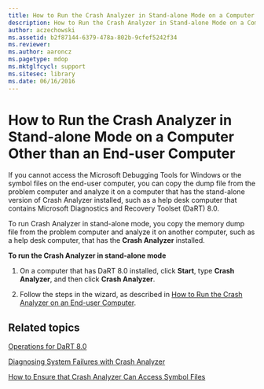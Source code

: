 ```yaml
---
title: How to Run the Crash Analyzer in Stand-alone Mode on a Computer Other than an End-user Computer
description: How to Run the Crash Analyzer in Stand-alone Mode on a Computer Other than an End-user Computer
author: aczechowski
ms.assetid: b2f87144-6379-478a-802b-9cfef5242f34
ms.reviewer:
ms.author: aaroncz
ms.pagetype: mdop
ms.mktglfcycl: support
ms.sitesec: library
ms.date: 06/16/2016
---
```



# How to Run the Crash Analyzer in Stand-alone Mode on a Computer Other than an End-user Computer


If you cannot access the Microsoft Debugging Tools for Windows or the symbol files on the end-user computer, you can copy the dump file from the problem computer and analyze it on a computer that has the stand-alone version of Crash Analyzer installed, such as a help desk computer that contains Microsoft Diagnostics and Recovery Toolset (DaRT) 8.0.

To run Crash Analyzer in stand-alone mode, you copy the memory dump file from the problem computer and analyze it on another computer, such as a help desk computer, that has the **Crash Analyzer** installed.

**To run the Crash Analyzer in stand-alone mode**

1.  On a computer that has DaRT 8.0 installed, click **Start**, type **Crash Analyzer**, and then click **Crash Analyzer**.

2.  Follow the steps in the wizard, as described in [How to Run the Crash Analyzer on an End-user Computer](how-to-run-the-crash-analyzer-on-an-end-user-computer-dart-8.md).

## Related topics


[Operations for DaRT 8.0](operations-for-dart-80-dart-8.md)

[Diagnosing System Failures with Crash Analyzer](diagnosing-system-failures-with-crash-analyzer--dart-8.md)

[How to Ensure that Crash Analyzer Can Access Symbol Files](how-to-ensure-that-crash-analyzer-can-access-symbol-files.md)

 

 






